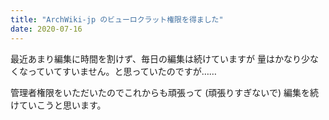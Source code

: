 ```yaml
---
title: "ArchWiki-jp のビューロクラット権限を得ました"
date: 2020-07-16
---
```


最近あまり編集に時間を割けず、毎日の編集は続けていますが
量はかなり少なくなっていてすいません。と思っていたのですが……

管理者権限をいただいたのでこれからも頑張って (頑張りすぎないで)
編集を続けていこうと思います。

